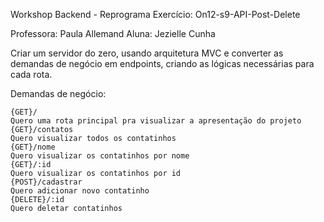 Workshop Backend - Reprograma
Exercício: On12-s9-API-Post-Delete

Professora: Paula Allemand
Aluna: Jezielle Cunha


Criar um servidor do zero, usando arquitetura MVC e converter as demandas de negócio em endpoints, criando as lógicas necessárias para cada rota.

Demandas de negócio:

    {GET}/
    Quero uma rota principal pra visualizar a apresentação do projeto
    {GET}/contatos
    Quero visualizar todos os contatinhos
    {GET}/nome
    Quero visualizar os contatinhos por nome
    {GET}/:id
    Quero visualizar os contatinhos por id
    {POST}/cadastrar
    Quero adicionar novo contatinho
    {DELETE}/:id
    Quero deletar contatinhos
